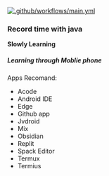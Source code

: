 [![.github/workflows/main.yml](https://github.com/mineqwwe/java-learning/actions/workflows/main.yml/badge.svg)](https://github.com/mineqwwe/java-learning/actions/workflows/main.yml)


### Record time with java

**Slowly Learning**

##### Learning through Moblie phone
Apps Recomand:

- Acode
- Android IDE
- Edge
- Github app
- Jvdroid
- Mix
- Obsidian
- Replit
- Spack Editor
- Termux
- Termius




